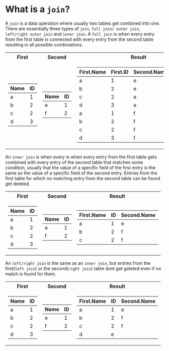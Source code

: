 # What is a `join`? 
A `join` is a data operation where usually two tables get combined into one. There are essentially three types of `join`, `full join/ outer join`, `left/right outer join` and `inner join`.
   A `full join` is when every entry from the first table is connected with every entry from the second table resulting in all possible combinations.
   <table>
   <tr><th>First </th><th>Second</th><th>Result</th></tr>
   <tr><td>
      
   |Name| ID |
   |--|--|
   |a| 1|
   |b| 2|
   |c| 2|
   |d| 3|
   
   </td><td>
   
   |Name| ID |
   |--|--|
   |e| 1|
   |f| 2|
   
   </td><td>
   
   |First.Name| First.ID |Second.Name| Second.ID |
   |--|--|--|--|
   |a| 1|e| 1|
   |b| 2|e| 1|
   |c| 2|e| 1|
   |d| 3|e| 1|
   |a| 1|f| 2|
   |b| 2|f| 2|
   |c| 2|f| 2|
   |d| 3|f| 2|

   </td></tr> 
   </table>
      
   An `inner join` is when every is when every entry from the first table gets combined with every entry of the second table that matches some condition, usually that the value of a specific field of the first entry is the same as the value of a specific field of the second entry. Entries from the first table for which no matching entry from the second table can be found get deleted.
   <table>
   <tr><th>First </th><th>Second</th><th>Result</th></tr>
   <tr><td>
      
   |Name| ID |
   |--|--|
   |a| 1|
   |b| 2|
   |c| 2|
   |d| 3|
   
   </td><td>
   
   |Name| ID |
   |--|--|
   |e| 1|
   |f| 2|
   
   </td><td>
   
   |First.Name| ID |Second.Name| 
   |--|--|--|
   |a| 1| e|
   |b| 2| f|
   |c| 2| f|

   </td></tr> 
   </table>

   An `left/right join` is the same as an `inner join`, but entries from the first(`left join`) or the second(`right join`) table dont get geleted even if no match is found for them.
   <table>
   <tr><th>First </th><th>Second</th><th>Result</th></tr>
   <tr><td>
      
   |Name| ID |
   |--|--|
   |a| 1|
   |b| 2|
   |c| 2|
   |d| 3|
   
   </td><td>
   
   |Name| ID |
   |--|--|
   |e| 1|
   |f| 2|
   
   </td><td>
   
   |First.Name| ID |Second.Name| 
   |--|--|--|
   |a| 1| e|
   |b| 2| f|
   |c| 2| f|
   |d| e|  |

   </td></tr> 
   </table>
